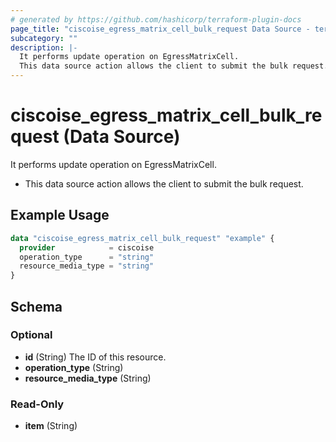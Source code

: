 ```yaml
---
# generated by https://github.com/hashicorp/terraform-plugin-docs
page_title: "ciscoise_egress_matrix_cell_bulk_request Data Source - terraform-provider-ciscoise"
subcategory: ""
description: |-
  It performs update operation on EgressMatrixCell.
  This data source action allows the client to submit the bulk request.
---
```


# ciscoise_egress_matrix_cell_bulk_request (Data Source)

It performs update operation on EgressMatrixCell.

- This data source action allows the client to submit the bulk request.

## Example Usage

```terraform
data "ciscoise_egress_matrix_cell_bulk_request" "example" {
  provider            = ciscoise
  operation_type      = "string"
  resource_media_type = "string"
}
```

<!-- schema generated by tfplugindocs -->
## Schema

### Optional

- **id** (String) The ID of this resource.
- **operation_type** (String)
- **resource_media_type** (String)

### Read-Only

- **item** (String)


